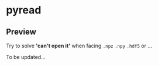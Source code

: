 # pyread


## Preview

Try to solve **'can't open it'** when facing `.npz`  `.npy`  `.hdf5` or ...

To be updated...
